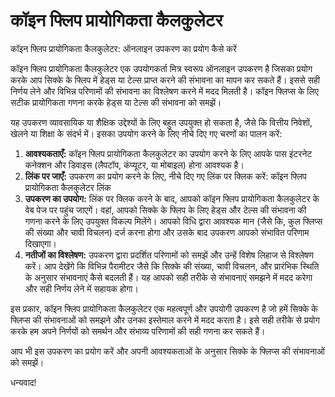 कॉइन फ्लिप प्रायोगिकता कैलकुलेटर
================================

कॉइन फ्लिप प्रायोगिकता कैलकुलेटर: ऑनलाइन उपकरण का प्रयोग कैसे करें

कॉइन फ्लिप प्रायोगिकता कैलकुलेटर एक उपयोगकर्ता मित्र स्वरूप ऑनलाइन उपकरण है जिसका प्रयोग करके आप सिक्के के फ्लिप में हेड्स या टेल्स प्राप्त करने की संभावना का मापन कर सकते हैं। इससे सही निर्णय लेने और विभिन्न परिणामों की संभावना का विश्लेषण करने में मदद मिलती है। कॉइन फ्लिप्स के लिए सटीक प्रायोगिकता गणना करके हेड्स या टेल्स की संभावना को समझें।

यह उपकरण व्यावसायिक या शैक्षिक उद्देश्यों के लिए बहुत उपयुक्त हो सकता है, जैसे कि वित्तीय निवेशों, खेलने या शिक्षा के संदर्भ में। इसका उपयोग करने के लिए नीचे दिए गए चरणों का पालन करें:

1. **आवश्यकताएँ:** कॉइन फ्लिप प्रायोगिकता कैलकुलेटर का उपयोग करने के लिए आपके पास इंटरनेट कनेक्शन और डिवाइस (लैपटॉप, कंप्यूटर, या मोबाइल) होना आवश्यक है।
2. **लिंक पर जाएँ:** उपकरण का प्रयोग करने के लिए, नीचे दिए गए लिंक पर क्लिक करें: कॉइन फ्लिप प्रायोगिकता कैलकुलेटर लिंक
3. **उपकरण का उपयोग:** लिंक पर क्लिक करने के बाद, आपको कॉइन फ्लिप प्रायोगिकता कैलकुलेटर के वेब पेज पर पहुंच जाएगें। वहां, आपको सिक्के के फ्लिप के लिए हेड्स और टेल्स की संभावना की गणना करने के लिए उपयुक्त विकल्प मिलेंगे। आपको विधि द्वारा आवश्यक मान (जैसे कि, कुल फ्लिप्स की संख्या और चावी विचलन) दर्ज करना होगा और उसके बाद उपकरण आपको संभावित परिणाम दिखाएगा।
4. **नतीजों का विश्लेषण:** उपकरण द्वारा प्रदर्शित परिणामों को समझें और उन्हें विशेष लिहाज से विश्लेषण करें। आप देखेंगे कि विभिन्न पैरामीटर जैसे कि सिक्के की संख्या, चावी विचलन, और प्रारंभिक स्थिति के अनुसार संभावनाएं कैसे बदलती हैं। यह आपको सही तरीके से संभावनाएं समझने में मदद करेगा और सही निर्णय लेने में सहायक होगा।

इस प्रकार, कॉइन फ्लिप प्रायोगिकता कैलकुलेटर एक महत्वपूर्ण और उपयोगी उपकरण है जो हमें सिक्के के फ्लिप्स की संभावनाओं को समझने और उनका इस्तेमाल करने में मदद करता है। इसे सही तरीके से प्रयोग करके हम अपने निर्णयों को समर्थन और संभाव्य परिणामों की सही गणना कर सकते हैं।

आप भी इस उपकरण का प्रयोग करें और अपनी आवश्यकताओं के अनुसार सिक्के के फ्लिप्स की संभावनाओं को समझें।

धन्यवाद!